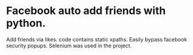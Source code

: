 # Facebook auto add friends with python.
Add friends via likes.
code contains static xpaths.
Easily bypass facebook security popups.
Selenium was used in the project.
